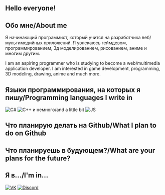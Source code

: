 ## Hello everyone!
## Обо мне/About me
Я начинающий программист, который учится на разработчика веб/мультимедийных приложений.
Я увлекаюсь геймдевом, программированием, 3д моделированием, рисованием, аниме и многим другим.

I am an aspiring programmer who is studying to become a web/multimedia application developer.
I am interested in game development, programming, 3D modeling, drawing, anime and much more.
## Языки программирования, на которых я пишу/Programming languages ​​I write in
![C#](https://img.shields.io/badge/-C%23-informational?logo=Csharp&style=flat&logoColor=ffffff&color=00ff00&labelColor=00ff00)
![C++](https://img.shields.io/badge/-C++-informational?logo=Cplusplus&style=flat&logoColor=ffffff&color=004cff&labelColor=004cff) и немного/and a little bit
![JS](https://img.shields.io/badge/-JavaScript-informational?logo=JavaScript&style=flat&logoColor=ffffff&color=efd84f&labelColor=efd84f)
## Что планирую делать на Github/What I plan to do on Github
## Что планируешь в будующем?/What are your plans for the future?
## Я в.../I'm in...
[![VK](https://img.shields.io/badge/-VK-informational?logo=Vk&style=flat&logoColor=ffffff&color=1082c3&labelColor=1082c3)](https://vk.com/ifurryi)
[![Discord](https://img.shields.io/badge/-Discord-informational?logo=discord&style=flat&logoColor=ffffff&color=778cd5&labelColor=778cd5)](https://discordapp.com/users/261097978176077824/)
